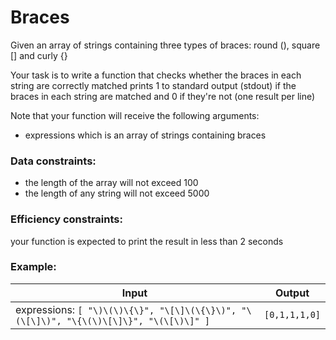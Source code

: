 # Braces

Given an array of strings containing three types of braces: round (), square [] and curly {}

Your task is to write a function that checks whether the braces in each string are correctly matched prints 1 to standard output (stdout) if the braces in each string are matched and 0 if they're not (one result per line)

Note that your function will receive the following arguments:

* expressions which is an array of strings containing braces

### Data constraints:

* the length of the array will not exceed 100
* the length of any string will not exceed 5000

### Efficiency constraints:

your function is expected to print the result in less than 2 seconds

### Example:
| Input | Output  |
| ----- | ------  |
| expressions: ```[ "\)\(\)\{\}", "\[\]\(\{\}\)", "\(\[\]\)", "\{\(\)\[\]\}", "\(\[\)\]" ]```  | ```[0,1,1,1,0]``` |
